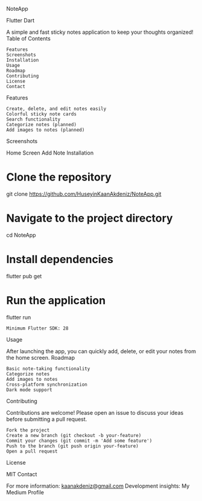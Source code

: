 NoteApp

Flutter Dart

A simple and fast sticky notes application to keep your thoughts organized!
Table of Contents

    Features
    Screenshots
    Installation
    Usage
    Roadmap
    Contributing
    License
    Contact

Features

    Create, delete, and edit notes easily
    Colorful sticky note cards
    Search functionality
    Categorize notes (planned)
    Add images to notes (planned)

Screenshots

Home Screen Add Note
Installation

# Clone the repository
git clone https://github.com/HuseyinKaanAkdeniz/NoteApp.git

# Navigate to the project directory
cd NoteApp

# Install dependencies
flutter pub get

# Run the application
flutter run

    Minimum Flutter SDK: 28

Usage

After launching the app, you can quickly add, delete, or edit your notes from the home screen.
Roadmap

    Basic note-taking functionality
    Categorize notes
    Add images to notes
    Cross-platform synchronization
    Dark mode support

Contributing

Contributions are welcome! Please open an issue to discuss your ideas before submitting a pull request.

    Fork the project
    Create a new branch (git checkout -b your-feature)
    Commit your changes (git commit -m 'Add some feature')
    Push to the branch (git push origin your-feature)
    Open a pull request

License

MIT
Contact

For more information: kaanakdeniz@gmail.com
Development insights: My Medium Profile
